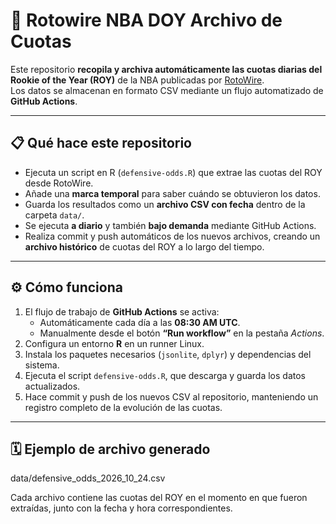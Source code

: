 # 🏀 Rotowire NBA DOY Archivo de Cuotas

Este repositorio **recopila y archiva automáticamente las cuotas diarias del Rookie of the Year (ROY)** de la NBA publicadas por [RotoWire](https://www.rotowire.com/betting/nba/defensive-player-odds.php).  
Los datos se almacenan en formato CSV mediante un flujo automatizado de **GitHub Actions**.

---

## 📋 Qué hace este repositorio

- Ejecuta un script en R (`defensive-odds.R`) que extrae las cuotas del ROY desde RotoWire.  
- Añade una **marca temporal** para saber cuándo se obtuvieron los datos.  
- Guarda los resultados como un **archivo CSV con fecha** dentro de la carpeta `data/`.  
- Se ejecuta **a diario** y también **bajo demanda** mediante GitHub Actions.  
- Realiza commit y push automáticos de los nuevos archivos, creando un **archivo histórico** de cuotas del ROY a lo largo del tiempo.

---

## ⚙️ Cómo funciona

1. El flujo de trabajo de **GitHub Actions** se activa:
   - Automáticamente cada día a las **08:30 AM UTC**.  
   - Manualmente desde el botón **“Run workflow”** en la pestaña *Actions*.
2. Configura un entorno **R** en un runner Linux.  
3. Instala los paquetes necesarios (`jsonlite`, `dplyr`) y dependencias del sistema.  
4. Ejecuta el script `defensive-odds.R`, que descarga y guarda los datos actualizados.  
5. Hace commit y push de los nuevos CSV al repositorio, manteniendo un registro completo de la evolución de las cuotas.


---

## 🗓️ Ejemplo de archivo generado

data/defensive_odds_2026_10_24.csv

Cada archivo contiene las cuotas del ROY en el momento en que fueron extraídas, junto con la fecha y hora correspondientes.
